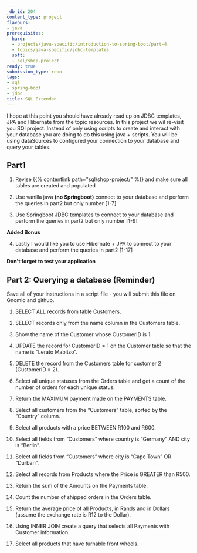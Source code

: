 ```yaml
---
_db_id: 204
content_type: project
flavours:
- java
prerequisites:
  hard:
  - projects/java-specific/introduction-to-spring-boot/part-4
  - topics/java-specific/jdbc-templates
  soft:
  - sql/shop-project
ready: true
submission_type: repo
tags:
- sql
- spring-boot
- jdbc
title: SQL Extended
---
```


I hope at this point you should have already read up on JDBC templates, JPA and Hibernate from the topic resources. In this project we wil re-visit you SQl project. Instead of only using scripts to create and interact with your database you are doing to do this using java + scripts. You will be using dataSources to configured your connection to your database and query your tables.

## Part1

1. Revise {{% contentlink path="sql/shop-project/" %}} and make sure all tables are created and populated

2. Use vanilla java **(no Springboot)** connect to your database and perform the queries in part2 but only number [1-7]

3. Use Springboot JDBC templates to connect to your database and perform the queries in part2 but only number [1-9]

**Added Bonus**

4. Lastly I would like you to use Hibernate + JPA to connect to your database and perform the queries in part2 [1-17]

**Don't forget to test your application**

## Part 2: Querying a database (Reminder)

Save all of your instructions in a script file - you will submit this file on Gnomio and github.

1. SELECT ALL records from table Customers.

2. SELECT records only from the name column in the Customers table.

3. Show the name of the Customer whose CustomerID is 1.

4. UPDATE the record for CustomerID = 1 on the Customer table so that the name is “Lerato Mabitso”.

5. DELETE the record from the Customers table for customer 2 (CustomerID = 2).

6. Select all unique statuses from the Orders table and get a count of the number of orders for each unique status.

7. Return the MAXIMUM payment made on the PAYMENTS table.

8. Select all customers from the “Customers” table, sorted by the “Country” column.

9. Select all products with a price BETWEEN R100 and R600.

10. Select all fields from “Customers” where country is “Germany” AND city is “Berlin”.

11. Select all fields from “Customers” where city is “Cape Town” OR “Durban”.

12. Select all records from Products where the Price is GREATER than R500.

13. Return the sum of the Amounts on the Payments table.

14. Count the number of shipped orders in the Orders table.

15. Return the average price of all Products, in Rands and in Dollars (assume the exchange rate is R12 to the Dollar).

16. Using INNER JOIN create a query that selects all Payments with Customer information.

17. Select all products that have turnable front wheels.